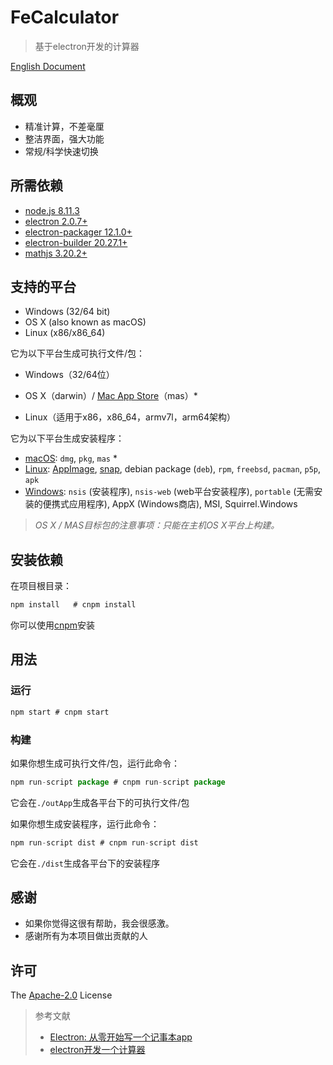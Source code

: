 # FeCalculator

> 基于electron开发的计算器

[English Document](https://github.com/frank-xjh/FeCalculator/blob/master/README.md)

## 概观

- 精准计算，不差毫厘
- 整洁界面，强大功能
- 常规/科学快速切换

## 所需依赖

- [node.js 8.11.3](https://nodejs.org/zh-cn/)
- [electron 2.0.7+](https://electronjs.org/)
- [electron-packager 12.1.0+](https://github.com/electron-userland/electron-packager)
- [electron-builder 20.27.1+](https://www.electron.build/)
- [mathjs 3.20.2+](http://mathjs.org/)

## 支持的平台

- Windows (32/64 bit)
- OS X (also known as macOS)
- Linux (x86/x86_64)

它为以下平台生成可执行文件/包：

- Windows（32/64位）

- OS X（darwin）/ [Mac App Store](http://electron.atom.io/docs/v0.36.0/tutorial/mac-app-store-submission-guide/)（mas）*

- Linux（适用于x86，x86_64，armv7l，arm64架构）

它为以下平台生成安装程序：

- [macOS](https://www.electron.build/configuration/mac): `dmg`, `pkg`, `mas` *
- [Linux](https://www.electron.build/configuration/linux): [AppImage](http://appimage.org/), [snap](http://snapcraft.io/), debian package (`deb`), `rpm`, `freebsd`, `pacman`, `p5p`, `apk `
- [Windows](https://www.electron.build/configuration/win): `nsis` (安装程序), `nsis-web` (web平台安装程序), `portable` (无需安装的便携式应用程序), AppX (Windows商店), MSI, Squirrel.Windows

>*OS X / MAS目标包的注意事项：只能在主机OS X平台上构建。*

## 安装依赖

在项目根目录：

```javascript
npm install   # cnpm install
```

你可以使用[cnpm](https://npm.taobao.org/)安装

## 用法

### 运行

```javascript
npm start # cnpm start
```

### 构建

如果你想生成可执行文件/包，运行此命令：

```javascript
npm run-script package # cnpm run-script package
```
它会在`./outApp`生成各平台下的可执行文件/包

如果你想生成安装程序，运行此命令：

```javascript
npm run-script dist # cnpm run-script dist
```

它会在`./dist`生成各平台下的安装程序

## 感谢

- 如果你觉得这很有帮助，我会很感激。
- 感谢所有为本项目做出贡献的人

## 许可

The [Apache-2.0](https://opensource.org/licenses/Apache-2.0) License

> 参考文献
> - [Electron: 从零开始写一个记事本app](https://www.jianshu.com/p/57d910008612)
> - [electron开发一个计算器](https://www.jianshu.com/p/4defee431782)